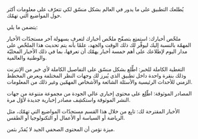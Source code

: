 يُطلعك التطبيق على ما يدور في العالم بشكل منسّق لكي تتعرّف على معلومات أكثر حول المواضيع التي تهمّك.

يتضمن ما يلي:

ملخّص أخبارك: استمتِع بتصفّح ملخّص أخبارك لتعرف بسهولة آخر مستجدّات الأخبار المهمّة بالنسبة إليك ليوفِّر لك ذلك الوقت والجهد، علمًا بأنه يتم تحديث هذا الملخّص على مدار اليوم لإطلاعك على أهم خمسة أخبار يهمّك أن تعرفها، بما في ذلك الأخبار المحليّة والوطنية والعالمية.

التغطية الكاملة للخبر: اطِّلع بشكل منسّق على التفاصيل الكاملة لأي خبر من الإنترنت وذلك بنقرة واحدة داخل تطبيق الذي يُبرز لك وجهات النظر المختلفة ويعرض المخطط الزمني للأحداث الرئيسية والأسئلة الشائعة والأشخاص المهمّين وغير ذلك من المعلومات.

المصادر الموثوقة: اطّلِع على محتوى إخباري عالي الجودة من مجموعة متنوعة من جهات النشر الموثوقة واستكشِف مصادر إخبارية جديدة لأوّل مرة.

الأخبار المقترحة لك: تابِع من خلال هذا القسم مستجدّات المواضيع التي تهمّك، مثل الرياضة أو السياسة أو الأعمال أو التكنولوجيا أو الطقس.

ميزة  نؤمن أن المحتوى الصحفي الجيد لا يُقدّر بثمن.